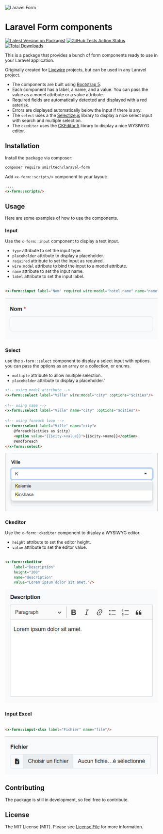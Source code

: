 ![Laravel Form](https://banners.beyondco.de/Laravel%20Form.png?theme=light&packageManager=composer+require&packageName=smirltech%2Flaravel-form&pattern=architect&style=style_1&description=A+bunch+of+form+components+ready+to+use&md=1&showWatermark=1&fontSize=100px&images=clipboard-list)

# Laravel Form components

[![Latest Version on Packagist](https://img.shields.io/packagist/v/smirltech/laravel-form.svg?style=flat-square)](https://packagist.org/packages/smirltech/laravel-form)
[![GitHub Tests Action Status](https://img.shields.io/github/actions/workflow/status/smirltech/laravel-form/run-tests.yml?branch=main&label=tests&style=flat-square)](https://github.com/smirltech/laravel-form/actions?query=workflow%3Arun-tests+branch%3Amain)
[![Total Downloads](https://img.shields.io/packagist/dt/smirltech/laravel-form.svg?style=flat-square)](https://packagist.org/packages/smirltech/laravel-form)

This is a package that provides a bunch of form components ready to use in your Laravel application.

Originally created for [Livewire](https://laravel-livewire.com) projects, but can be used in any Laravel project.

- The components are built using [Bootstrap 5](https://getbootstrap.com/docs/5.0/forms/overview/).
- Each component has a label, a name, and a value. You can pass the value as a model attribute or a value attribute.
- Required fields are automatically detected and displayed with a red asterisk.
- Errors are displayed automatically below the input if there is any.
- The `select` uses a the [Selectize.js](https://selectize.github.io/selectize.js/) library to display a nice select
  input with search and multiple selection.
- The `ckeditor` uses
  the [CKEditor 5](https://ckeditor.com/docs/ckeditor5/latest/builds/guides/integration/frameworks/laravel.html)
  library to display a nice WYSIWYG editor.

## Installation

Install the package via composer:

```bash
composer require smirltech/laravel-form
```

Add `<x-form::scripts/>` component to your layout:

```html
....
<x-form::scripts/>
```

## Usage

Here are some examples of how to use the components.

### Input

Use the `x-form::input` component to display a text input.

- `type` attribute to set the input type.
- `placeholder` attribute to display a placeholder.
- `required` attribute to set the input as required.
- `wire:model` attribute to bind the input to a model attribute.
- `name` attribute to set the input name.
- `label` attribute to set the input label.

```html

<x-form::input label="Nom" required wire:model="hotel.name" name="name"/>
```

![img_2.png](img_2.png)

### Select

use the `x-form::select` component to display a select input with options. you can pass the options as an array or a
collection, or enums.

- `multiple` attribute to allow multiple selection.
- `placeholder` attribute to display a placeholder.'

```html
<!-- using model attribute -->
<x-form::select label="Ville" wire:model="city" :options="$cities"/>

<!-- using name -->
<x-form::select label="Ville" name="city" :options="$cities"/>

<!-- using foreach loop -->
<x-form::select label="Ville" name="city">
    @foreach($cities as $city)
    <option value="{{$city->value}}">{{$city->name}}</option>
    @endforeach
</x-form::select>
```

![img.png](img.png)

### Ckeditor

Use the `x-form::ckeditor` component to display a WYSIWYG editor.

- `height` attribute to set the editor height.
- `value` attribute to set the editor value.

```html

<x-form::ckeditor
    label="Description"
    height="200"
    name="description"
    value="Lorem ipsum dolor sit amet."/>
```

![img_1.png](img_1.png)

### Input Excel

```html 

<x-form::input-xlsx label="Fichier" name="file"/>
```

![img_3.png](img_3.png)

## Contributing

The package is still in development, so feel free to contribute.

## License

The MIT License (MIT). Please see [License File](LICENSE.md) for more information.
